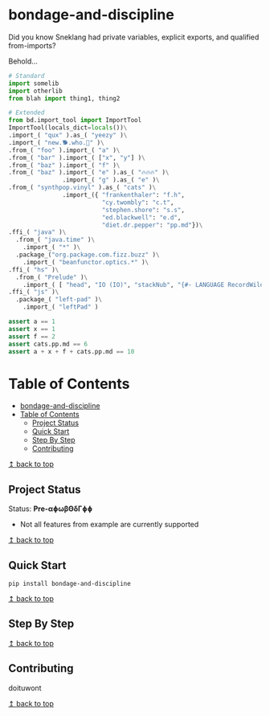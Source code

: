 # bondage-and-discipline

Did you know Sneklang had private variables, explicit exports, and qualified from-imports?

Behold...
```python
# Standard
import somelib
import otherlib
from blah import thing1, thing2

# Extended
from bd.import_tool import ImportTool
ImportTool(locals_dict=locals())\
.import_( "qux" ).as_( "yeezy" )\
.import_( "new.🐕.who.🍌" )\
.from_( "foo" ).import_( "a" )\
.from_( "bar" ).import_( ["x", "y"] )\
.from_( "baz" ).import_( "f" )\
.from_( "baz" ).import_( "e" ).as_( "🔥🔥🔥" )\
               .import_( "g" ).as_( "e" )\
.from_( "synthpop.vinyl" ).as_( "cats" )\
               .import_({ "frankenthaler": "f.h",
                          "cy.twombly": "c.t",
                          "stephen.shore": "s.s",
                          "ed.blackwell": "e.d",
                          "diet.dr.pepper": "pp.md"})\
.ffi_( "java" )\
  .from_( "java.time" )\
    .import_( "*" )\
  .package_("org.package.com.fizz.buzz" )\
    .import_( "beanfunctor.optics.*" )\
.ffi_( "hs" )\
  .from_( "Prelude" )\
    .import_( [ "head", "IO (IO)", "stackNub", "{#- LANGUAGE RecordWildcards,NPlusKPatterns,PostfixOperators,InterruptibleFFI,Trustworthy	-#}" ] )\
.ffi_( "js" )\
  .package_( "left-pad" )\
    .import_( "leftPad" )

assert a == 1
assert x == 1
assert f == 2
assert cats.pp.md == 6
assert a + x + f + cats.pp.md == 10
```

# Table of Contents
- [bondage-and-discipline](#bondage-and-discipline)
- [Table of Contents](#table-of-contents)
  - [Project Status](#project-status)
  - [Quick Start](#quick-start)
  - [Step By Step](#step-by-step)
  - [Contributing](#contributing)

[↥ back to top](#bondage-and-discipline)

## Project Status

Status: **Pre-αɸωβΘδΓɸɸ**
  * Not all features from example are currently supported

[↥ back to top](#bondage-and-discipline)

## Quick Start

```
pip install bondage-and-discipline
```

[↥ back to top](#bondage-and-discipline)

## Step By Step

[↥ back to top](#bondage-and-discipline)

## Contributing

doituwont

[↥ back to top](#bondage-and-discipline)
